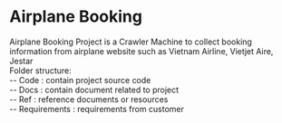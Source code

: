 # Airplane Booking
Airplane Booking Project is a Crawler Machine to collect booking information from airplane website such as Vietnam Airline, Vietjet Aire, Jestar <br>
Folder structure: <br>
-- Code : contain project source code <br>
-- Docs : contain document related to project <br>
-- Ref  : reference documents or resources <br>
-- Requirements : requirements from customer <br>
